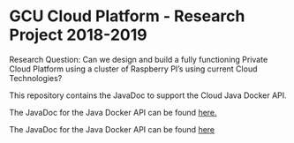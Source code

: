 
# GCU Cloud Platform - Research Project 2018-2019

Research Question: Can we design and build a fully functioning Private Cloud Platform using a cluster of Raspberry PI’s using current Cloud Technologies?

This repository contains the JavaDoc to support the Cloud Java Docker API.

The JavaDoc for the Java Docker API can be found <a href="http://htmlpreview.github.com/?http://github.com/markreha/cloudrdp/blob/master/java-api/docs/javadoc/index.html">here.</a>

The JavaDoc for the Java Docker API can be found [here](http://htmlpreview.github.com/?http://github.com/markreha/cloudrdp/blob/master/java-api/docs/javadoc/index.html)

